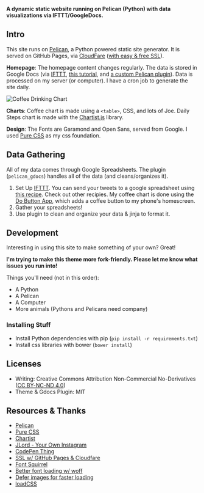 **A dynamic static website running on Pelican (Python) with data visualizations via IFTTT/GoogleDocs.**

## Intro

This site runs on [Pelican](http://docs.getpelican.com), a Python powered static site generator. It is served on GitHub Pages, via [CloudFare](https://www.cloudflare.com/) ([with easy & free SSL](https://sheharyar.me/blog/free-ssl-for-github-pages-with-custom-domains/)).

**Homepage**: The homepage content changes regularly. The data is stored in Google Docs (via [IFTTT](http://ifttt.com), [this tutorial](http://jlord.us/blog/your-own-instagram.html), and [a custom Pelican plugin](https://github.com/joehand/joeahand/tree/master/plugins/pelican_gdocs)). Data is processed on my server (or computer). I have a cron job to generate the site daily.

![Coffee Drinking Chart](https://dl.dropboxusercontent.com/u/34000599/imgs/coffee_chart.png "Coffee Drinking")

**Charts**: Coffee chart is made using a `<table>`, CSS, and lots of Joe. Daily Steps chart is made with the [Chartist.js](http://gionkunz.github.io/chartist-js/index.html) library.

**Design**: The Fonts are Garamond and Open Sans, served from Google. I used [Pure CSS](http://purecss.io/layouts/) as my css foundation.

## Data Gathering

All of my data comes through Google Spreadsheets. The plugin (`pelican_gdocs`) handles all of the data (and cleans/organizes it).

1. Set Up [IFTTT](http://ifttt.com). You can send your tweets to a google spreadsheet using [this recipe](https://ifttt.com/recipes/112226-save-your-tweets-in-a-google-spreadsheet). Check out other recipies. My coffee chart is done using the [Do Button App](https://ifttt.com/products/do/button), which adds a coffee button to my phone's homescreen.
2. Gather your spreadsheets!
3. Use plugin to clean and organize your data & jinja to format it. 

## Development

Interesting in using this site to make something of your own? Great!

**I'm trying to make this theme more fork-friendly. Please let me know what issues you run into!**

Things you'll need (not in this order):

* A Python
* A Pelican
* A Computer
* More animals (Pythons and Pelicans need company)

### Installing Stuff

* Install Python dependencies with pip (`pip install -r requirements.txt`)
* Install css libraries with bower (`bower install`)

## Licenses

* Writing: Creative Commons Attribution Non-Commercial No-Derivatives ([CC BY-NC-ND 4.0](http://creativecommons.org/licenses/by-nc-nd/4.0/)) 
* Theme & Gdocs Plugin: MIT

## Resources & Thanks

* [Pelican](http://docs.getpelican.com)
* [Pure CSS](http://purecss.io/)
* [Chartist](http://gionkunz.github.io/chartist-js/index.html)
* [JLord - Your Own Instagram](http://jlord.us/blog/your-own-instagram.html)
* [CodePen Thing](http://codepen.io/hackthevoid/pen/AIoba/)
* [SSL w/ GitHub Pages & Cloudfare](https://sheharyar.me/blog/free-ssl-for-github-pages-with-custom-domains/)
* [Font Squirrel](http://www.fontsquirrel.com/)
* [Better font loading w/ woff](http://bdadam.com/blog/better-webfont-loading-with-localstorage-and-woff2.html)
* [Defer images for faster loading](https://varvy.com/pagespeed/defer-images.html)
* [loadCSS](https://github.com/filamentgroup/loadCSS)


